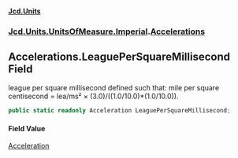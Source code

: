 #### [Jcd.Units](index.md 'index')
### [Jcd.Units.UnitsOfMeasure.Imperial](Jcd.Units.UnitsOfMeasure.Imperial.md 'Jcd.Units.UnitsOfMeasure.Imperial').[Accelerations](Accelerations.md 'Jcd.Units.UnitsOfMeasure.Imperial.Accelerations')

## Accelerations.LeaguePerSquareMillisecond Field

league per square millisecond defined such that: mile per square centisecond = lea/ms² ×
(3.0)/((1.0/10.0)*(1.0/10.0)).

```csharp
public static readonly Acceleration LeaguePerSquareMillisecond;
```

#### Field Value
[Acceleration](Acceleration.md 'Jcd.Units.UnitTypes.Acceleration')